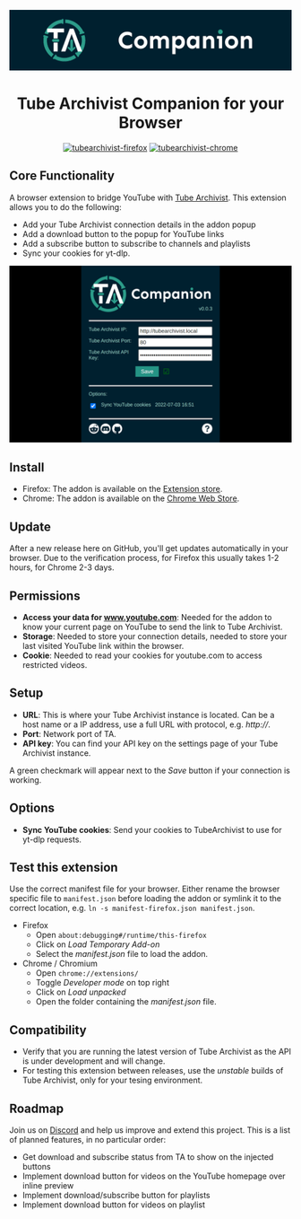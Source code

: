 ![Tube Archivist Companion](assets/tube-archivist-companion-banner.png?raw=true "Tube Archivist Companion Banner")  

<h1 align="center">Tube Archivist Companion for your Browser</h1>
<div align="center">
<a href="https://www.tilefy.me" target="_blank"><img src="https://tiles.tilefy.me/t/tubearchivist-firefox.png" alt="tubearchivist-firefox" title="TA Companion Firefox users" height="50" width="190"/></a>
<a href="https://www.tilefy.me" target="_blank"><img src="https://tiles.tilefy.me/t/tubearchivist-chrome.png" alt="tubearchivist-chrome" title="TA Companion Chrome users" height="50" width="190"/></a>
</div>

## Core Functionality
A browser extension to bridge YouTube with [Tube Archivist](https://github.com/tubearchivist/tubearchivist). This extension allows you to do the following:
- Add your Tube Archivist connection details in the addon popup
- Add a download button to the popup for YouTube links
- Add a subscribe button to subscribe to channels and playlists
- Sync your cookies for yt-dlp.

![popup screenshot](assets/screenshot.png?raw=true "Tube Archivist Companion Popup") 

## Install
- Firefox: The addon is available on the [Extension store](https://addons.mozilla.org/addon/tubearchivist-companion/).
- Chrome: The addon is available on the [Chrome Web Store](https://chrome.google.com/webstore/detail/tubearchivist-companion/jjnkmicfnfojkkgobdfeieblocadmcie).

## Update
After a new release here on GitHub, you'll get updates automatically in your browser. Due to the verification process, for Firefox this usually takes 1-2 hours, for Chrome 2-3 days.

## Permissions
- **Access your data for www.youtube.com**: Needed for the addon to know your current page on YouTube to send the link to Tube Archivist.
- **Storage**: Needed to store your connection details, needed to store your last visited YouTube link within the browser.
- **Cookie**: Needed to read your cookies for youtube.com to access restricted videos.

## Setup
- **URL**: This is where your Tube Archivist instance is located. Can be a host name or a IP address, use a full URL with protocol, e.g. *http://*. 
- **Port**: Network port of TA.
- **API key**: You can find your API key on the settings page of your Tube Archivist instance. 

A green checkmark will appear next to the *Save* button if your connection is working.

## Options
- **Sync YouTube cookies**: Send your cookies to TubeArchivist to use for yt-dlp requests. 

## Test this extension
Use the correct manifest file for your browser. Either rename the browser specific file to `manifest.json` before loading the addon or symlink it to the correct location, e.g. `ln -s manifest-firefox.json manifest.json`.
- Firefox
  - Open `about:debugging#/runtime/this-firefox`
  - Click on *Load Temporary Add-on*
  - Select the *manifest.json* file to load the addon. 
- Chrome / Chromium
  - Open `chrome://extensions/`
  - Toggle *Developer mode* on top right
  - Click on *Load unpacked*
  - Open the folder containing the *manifest.json* file.

## Compatibility
- Verify that you are running the latest version of Tube Archivist as the API is under development and will change.
- For testing this extension between releases, use the *unstable* builds of Tube Archivist, only for your tesing environment.

## Roadmap
Join us on [Discord](https://discord.gg/AFwz8nE7BK) and help us improve and extend this project. This is a list of planned features, in no particular order:
- Get download and subscribe status from TA to show on the injected buttons
- Implement download button for videos on the YouTube homepage over inline preview
- Implement download/subscribe button for playlists
- Implement download button for videos on playlist
